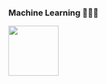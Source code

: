 ### Machine Learning 🚀🚀🚀

<img src="https://github.com/JoelKanyi/JoelKanyi/blob/master/Digital__Design_110-512.png" width="100"/>


